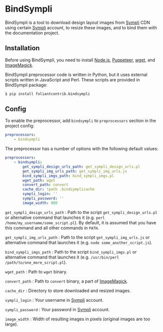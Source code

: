 # BindSympli

BindSympli is a tool to download design layout images from [Sympli](https://sympli.io/) CDN using certain [Sympli](https://sympli.io/) account, to resize these images, and to bind them with the documentation project.

## Installation

Before using BindSympli, you need to install [Node.js](https://nodejs.org/en/), [Puppeteer](https://github.com/GoogleChrome/puppeteer), [wget](https://www.gnu.org/software/wget/), and [ImageMagick](https://imagemagick.org/).

BindSympli preprocessor code is written in Python, but it uses external scripts written in JavaScript and Perl. These scripts are provided in BindSympli package:

```bash
$ pip install foliantcontrib.bindsympli
```

## Config

To enable the preprocessor, add `bindsympli` to `preprocessors` section in the project config:

```yaml
preprocessors:
    - bindsympli
```

The preprocessor has a number of options with the following default values:

```yaml
preprocessors:
    - bindsympli:
        get_sympli_design_urls_path: get_sympli_design_urls.pl
        get_sympli_img_urls_path: get_sympli_img_urls.js
        bind_sympli_imgs_path: bind_sympli_imgs.pl
        wget_path: wget
        convert_path: convert
        cache_dir: !path .bindsymplicache
        sympli_login: ''
        sympli_password: ''
        image_width: 800
```

`get_sympli_design_urls_path`
:   Path to the script `get_sympli_design_urls.pl` or alternative command that launches it (e.g. `perl /home/my_username/some_script.pl`). By default, it is assumed that you have this command and all other commands in `PATH`.

`get_sympli_img_urls_path`
:   Path to the script `get_sympli_img_urls.js` or alternative command that launches it (e.g. `node some_another_script.js`).

`bind_sympli_imgs_path`
:   Path to the script `bind_sympli_imgs.pl` or alternative command that launches it (e.g. `/usr/bin/perl /path/to/one_more_script.pl`).

`wget_path`
:   Path to `wget` binary.

`convert_path`
:   Path to `convert` binary, a part of [ImageMagick](https://imagemagick.org/).

`cache_dir`
:   Directory to store downloaded and resized images.

`sympli_login`
:   Your username in [Sympli](https://sympli.io/) account.

`sympli_password`
:   Your password in [Sympli](https://sympli.io/) account.

`image_width`
:   Width of resulting images in pixels (original images are too large).
